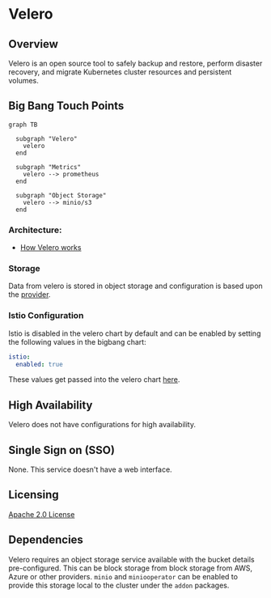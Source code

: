 # Velero

## Overview

Velero is an open source tool to safely backup and restore, perform disaster recovery, and migrate Kubernetes cluster resources and persistent volumes.

## Big Bang Touch Points

```mermaid
graph TB

  subgraph "Velero"
    velero
  end

  subgraph "Metrics"
    velero --> prometheus
  end

  subgraph "Object Storage"
    velero --> minio/s3
  end
```

### Architecture:
- [How Velero works](https://velero.io/docs/main/how-velero-works/)

### Storage

Data from velero is stored in object storage and configuration is based upon the [provider](https://repo1.dso.mil/big-bang/apps/cluster-utilities/velero/-/blob/main/chart/values.yaml#L226).

### Istio Configuration

Istio is disabled in the velero chart by default and can be enabled by setting the following values in the bigbang chart:

```yaml
istio:
  enabled: true
```

These values get passed into the velero chart [here](https://repo1.dso.mil/big-bang/apps/cluster-utilities/velero/-/blob/main/chart/values.yaml#L477).

## High Availability

Velero does not have configurations for high availability.

## Single Sign on (SSO)

None. This service doesn't have a web interface.

## Licensing

[Apache 2.0 License](https://github.com/vmware-tanzu/velero/blob/main/LICENSE)

## Dependencies

Velero requires an object storage service available with the bucket details pre-configured. This can be block storage from block storage from AWS, Azure or other providers. `minio` and `miniooperator` can be enabled to provide this storage local to the cluster under the `addon` packages.